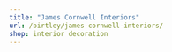 ```yaml
---
title: "James Cornwell Interiors"
url: /birtley/james-cornwell-interiors/
shop: interior decoration
---
```

